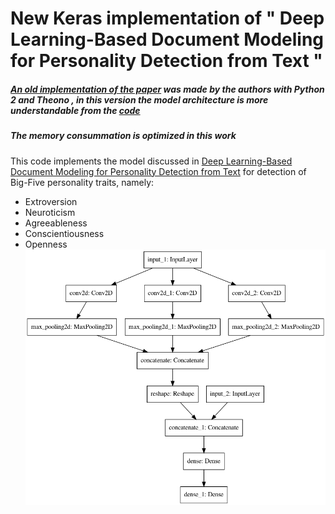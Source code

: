 # New Keras implementation of " Deep Learning-Based Document Modeling for Personality Detection from Text "


##### [An old implementation of the paper](https://github.com/SenticNet/personality-detection) was made by the authors with Python 2 and Theono , in this version the model architecture is more understandable from the [code](https://github.com/laifi/BigFive/blob/master/model.py)
##### The memory consummation is optimized in this work

This code implements the model discussed in  [Deep Learning-Based Document Modeling for Personality Detection from Text](http://sentic.net/deep-learning-based-personality-detection.pdf)  for detection of Big-Five personality traits, namely:

-   Extroversion
-   Neuroticism
-   Agreeableness
-   Conscientiousness
-   Openness
![model architecture](model.png)

